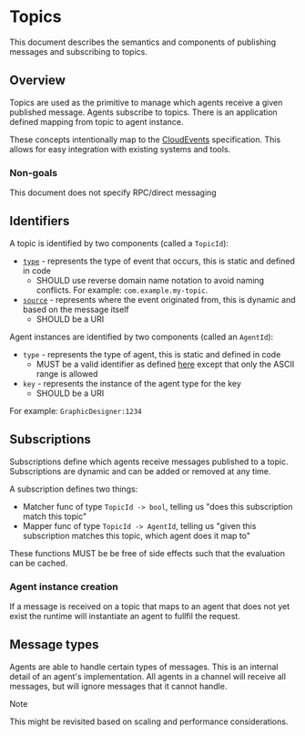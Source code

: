 # Topics

This document describes the semantics and components of publishing messages and subscribing to topics.

## Overview

Topics are used as the primitive to manage which agents receive a given published message. Agents subscribe to topics. There is an application defined mapping from topic to agent instance.

These concepts intentionally map to the [CloudEvents](https://cloudevents.io/) specification. This allows for easy integration with existing systems and tools.

### Non-goals

This document does not specify RPC/direct messaging

## Identifiers

A topic is identified by two components (called a `TopicId`):

- [`type`](https://github.com/cloudevents/spec/blob/v1.0.2/cloudevents/spec.md#type) - represents the type of event that occurs, this is static and defined in code
    - SHOULD use reverse domain name notation to avoid naming conflicts. For example: `com.example.my-topic`.
- [`source`](https://github.com/cloudevents/spec/blob/v1.0.2/cloudevents/spec.md#source-1) - represents where the event originated from, this is dynamic and based on the message itself
    - SHOULD be a URI

Agent instances are identified by two components (called an `AgentId`):

- `type` - represents the type of agent, this is static and defined in code
    - MUST be a valid identifier as defined [here](https://docs.python.org/3/reference/lexical_analysis.html#identifiers) except that only the ASCII range is allowed
- `key` - represents the instance of the agent type for the key
    - SHOULD be a URI

For example: `GraphicDesigner:1234`

## Subscriptions

Subscriptions define which agents receive messages published to a topic. Subscriptions are dynamic and can be added or removed at any time.

A subscription defines two things:

- Matcher func of type `TopicId -> bool`, telling us "does this subscription match this topic"
- Mapper func of type `TopicId -> AgentId`, telling us "given this subscription matches this topic, which agent does it map to"

These functions MUST be be free of side effects such that the evaluation can be cached.

### Agent instance creation

If a message is received on a topic that maps to an agent that does not yet exist the runtime will instantiate an agent to fullfil the request.

## Message types

Agents are able to handle certain types of messages. This is an internal detail of an agent's implementation. All agents in a channel will receive all messages, but will ignore messages that it cannot handle.

> [!NOTE]
> This might be revisited based on scaling and performance considerations.
